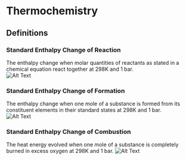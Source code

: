 # Thermochemistry
## Definitions
### Standard Enthalpy Change of Reaction 
The enthalpy change when molar quantities of reactants as stated in a chemical equation react together at 298K and 1 bar.  
![Alt Text](https://latex.codecogs.com/gif.latex?H_2SO_4&space;&plus;&space;2NaO&space;\kern-0.1em&space;H&space;\rightarrow&space;H_2O&space;&plus;&space;Na_2SO_4&space;\qquad&space;\Delta&space;H_{r}^{\theta})

### Standard Enthalpy Change of Formation  
The enthalpy change when one mole of a substance is formed from its constituent elements in their standard states at 298K and 1 bar.  
![Alt Text](https://latex.codecogs.com/gif.latex?N_2&space;&plus;&space;\frac{1}{2}O_2&space;\rightarrow&space;N_2O&space;\qquad&space;\Delta&space;H_{f}^{\theta})

### Standard Enthalpy Change of Combustion
The heat energy evolved when one mole of a substance is completely burned in excess oxygen at 298K and 1 bar.
![Alt Text](https://latex.codecogs.com/gif.latex?C_2H_6&space;&plus;&space;\frac{7}{2}O_2&space;\rightarrow&space;2CO_2&space;&plus;&space;3H_2O&space;\qquad&space;\Delta&space;H_{c}^{\theta})
